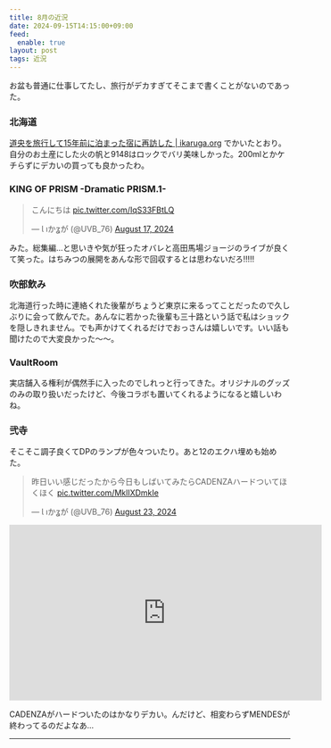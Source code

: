 ```yaml
---
title: 8月の近況
date: 2024-09-15T14:15:00+09:00
feed:
  enable: true
layout: post
tags: 近況
---
```


お盆も普通に仕事してたし、旅行がデカすぎてそこまで書くことがないのであった。

### 北海道

[道央を旅行して15年前に泊まった宿に再訪した | ikaruga.org](https://ikaruga.org/2024/09/05/%E5%8C%97%E6%B5%B7%E9%81%93/) でかいたとおり。自分のお土産にした火の帆と9148はロックでバリ美味しかった。200mlとかケチらずにデカいの買っても良かったわ。

### KING OF PRISM -Dramatic PRISM.1-

<blockquote class="twitter-tweet"><p lang="ja" dir="ltr">こんにちは <a href="https://t.co/IqS33FBtLQ">pic.twitter.com/IqS33FBtLQ</a></p>&mdash; Ɩ ıかʓが (@UVB_76) <a href="https://twitter.com/UVB_76/status/1824648438329512280?ref_src=twsrc%5Etfw">August 17, 2024</a></blockquote> <script async src="https://platform.twitter.com/widgets.js" charset="utf-8"></script>


みた。総集編...と思いきや気が狂ったオバレと高田馬場ジョージのライブが良くて笑った。はちみつの展開をあんな形で回収するとは思わないだろ!!!!!

### 吹部飲み

北海道行った時に連絡くれた後輩がちょうど東京に来るってことだったので久しぶりに会って飲んでた。あんなに若かった後輩も三十路という話で私はショックを隠しきれません。でも声かけてくれるだけでおっさんは嬉しいです。いい話も聞けたので大変良かった〜〜。

### VaultRoom

実店舗入る権利が偶然手に入ったのでしれっと行ってきた。オリジナルのグッズのみの取り扱いだったけど、今後コラボも置いてくれるようになると嬉しいわね。

### 弐寺

そこそこ調子良くてDPのランプが色々ついたり。あと12のエクハ埋めも始めた。

<blockquote class="twitter-tweet"><p lang="ja" dir="ltr">昨日いい感じだったから今日もしばいてみたらCADENZAハードついてほくほく <a href="https://t.co/MklIXDmkIe">pic.twitter.com/MklIXDmkIe</a></p>&mdash; Ɩ ıかʓが (@UVB_76) <a href="https://twitter.com/UVB_76/status/1826981539747618876?ref_src=twsrc%5Etfw">August 23, 2024</a></blockquote> <script async src="https://platform.twitter.com/widgets.js" charset="utf-8"></script>

<iframe width="560" height="315" src="https://www.youtube.com/embed/f1jNqa0LeCo?si=8bXMCtEOwsJSFkTS" title="YouTube video player" frameborder="0" allow="accelerometer; autoplay; clipboard-write; encrypted-media; gyroscope; picture-in-picture; web-share" referrerpolicy="strict-origin-when-cross-origin" allowfullscreen></iframe>

CADENZAがハードついたのはかなりデカい。んだけど、相変わらずMENDESが終わってるのだよなあ...

--------

